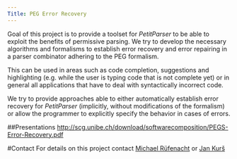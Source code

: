 ```yaml
---
Title: PEG Error Recovery
---
```


Goal of this project is to provide a toolset for *PetitParser* to be able to exploit the benefits of permissive parsing. We try to develop the necessary algorithms and formalisms to establish error recovery and error repairing in a parser combinator adhering to the PEG formalism.

This can be used in areas such as code completion, suggestions and highlighting (e.g. while the user is typing code that is not complete yet) or in general all applications that have to deal with syntactically incorrect code.

We try to provide approaches able to either automatically establish error recovery for *PetitParser* (implicitly, without modifications of the formalism) or allow the programmer to explicitly specify the behavior in cases of errors.

##Presentations
http://scg.unibe.ch/download/softwarecomposition/PEGS-Error-Recovery.pdf


#Contact
For details on this project contact [Michael Rüfenacht](%base_url%/wiki/alumni/MichaelRuefenacht) or [Jan Kurš](%base_url%/staff/kursjan)

